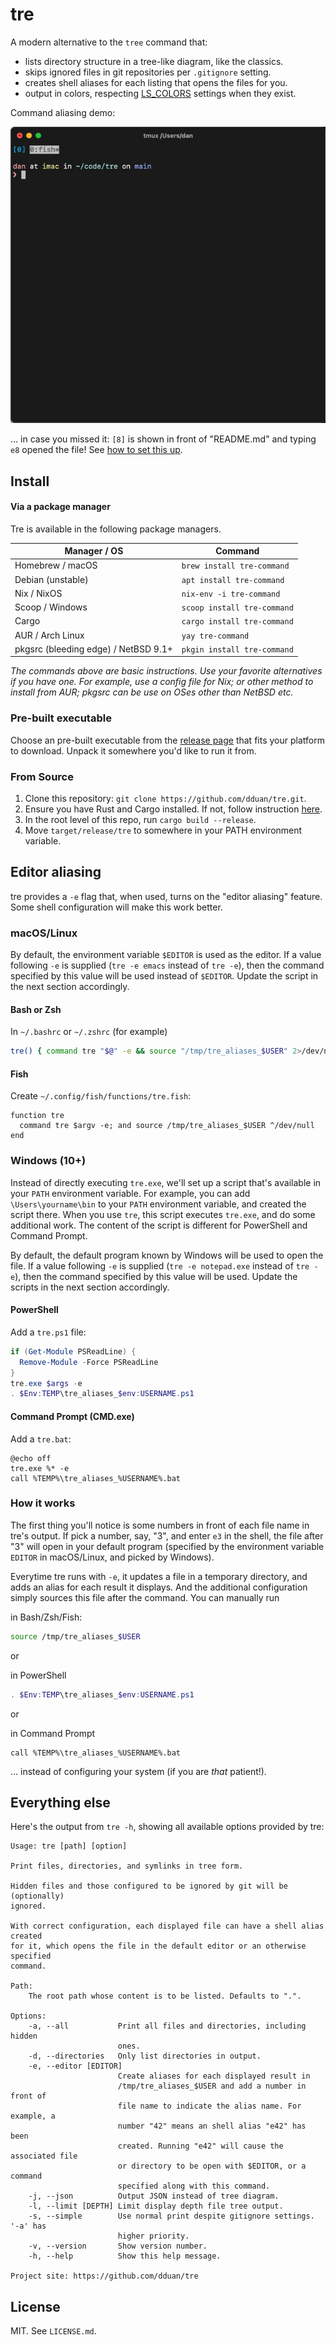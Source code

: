 # tre

A modern alternative to the `tree` command that:

* lists directory structure in a tree-like diagram, like the classics.
* skips ignored files in git repositories per `.gitignore` setting.
* creates shell aliases for each listing that opens the files for you.
* output in colors, respecting [LS_COLORS][] settings when they exist.

Command aliasing demo:

![Aliasing In Action](alias_demo.gif)

… in case you missed it: `[8]` is shown in front of "README.md" and typing `e8`
opened the file! See [how to set this up](#editor-aliasing).

[LS_COLORS]: https://man7.org/linux/man-pages/man5/dir_colors.5.html

## Install

#### Via a package manager

Tre is available in the following package managers.

| Manager / OS                         | Command                      |
| ------------------------------------ | ---------------------------- |
| Homebrew / macOS                     | `brew install tre-command`   |
| Debian (unstable)                    | `apt install tre-command`    |
| Nix / NixOS                          | `nix-env -i tre-command`     |
| Scoop / Windows                      | `scoop install tre-command`  |
| Cargo                                | `cargo install tre-command`  |
| AUR / Arch Linux                     | `yay tre-command`            |
| pkgsrc (bleeding edge) / NetBSD 9.1+ | `pkgin install tre-command`  |

_The commands above are basic instructions. Use your favorite alternatives if
you have one. For example, use a config file for Nix; or other method to install
from AUR; pkgsrc can be use on OSes other than NetBSD etc._

### Pre-built executable

Choose an pre-built executable from the [release page][] that fits your
platform to download. Unpack it somewhere you'd like to run it from.

[release page]: https://github.com/dduan/tre/releases

### From Source

1. Clone this repository: `git clone https://github.com/dduan/tre.git`.
2. Ensure you have Rust and Cargo installed. If not, follow instruction [here](https://rustup.rs).
3. In the root level of this repo, run `cargo build --release`.
4. Move `target/release/tre` to somewhere in your PATH environment variable.

## Editor aliasing

tre provides a `-e` flag that, when used, turns on the "editor aliasing"
feature. Some shell configuration will make this work better.

### macOS/Linux
By default, the environment variable `$EDITOR` is used as the editor. If a
value following `-e` is supplied (`tre -e emacs` instead of `tre -e`), then
the command specified by this value will be used instead of `$EDITOR`. Update
the script in the next section accordingly.

#### Bash or Zsh

In `~/.bashrc` or `~/.zshrc` (for example)

```bash
tre() { command tre "$@" -e && source "/tmp/tre_aliases_$USER" 2>/dev/null; }
```

#### Fish

Create `~/.config/fish/functions/tre.fish`:

```fish
function tre
  command tre $argv -e; and source /tmp/tre_aliases_$USER ^/dev/null
end
```

### Windows (10+)

Instead of directly executing `tre.exe`, we'll set up a script that's
available in your `PATH` environment variable. For example, you can add
`\Users\yourname\bin` to your `PATH` environment variable, and created the
script there. When you use `tre`, this script executes `tre.exe`, and do some
additional work. The content of the script is different for PowerShell and
Command Prompt.

By default, the default program known by Windows will be used to open the
file. If a value following `-e` is supplied (`tre -e notepad.exe` instead of
`tre -e`), then the command specified by this value will be used. Update the
scripts in the next section accordingly.

#### PowerShell

Add a `tre.ps1` file:

```ps1
if (Get-Module PSReadLine) {
  Remove-Module -Force PSReadLine
}
tre.exe $args -e
. $Env:TEMP\tre_aliases_$env:USERNAME.ps1
```

#### Command Prompt (CMD.exe)

Add a `tre.bat`:

```
@echo off
tre.exe %* -e
call %TEMP%\tre_aliases_%USERNAME%.bat
```

### How it works

The first thing you'll notice is some numbers in front of each file name in
tre's output. If pick a number, say, "3", and enter `e3` in the shell, the file
after "3" will open in your default program (specified by the environment
variable `EDITOR` in macOS/Linux, and picked by Windows).

Everytime tre runs with `-e`, it updates a file in a temporary directory, and
adds an alias for each result it displays. And the additional configuration
simply sources this file after the command. You can manually run

in Bash/Zsh/Fish:
```bash
source /tmp/tre_aliases_$USER
```

or

in PowerShell
```ps1
. $Env:TEMP\tre_aliases_$env:USERNAME.ps1
```

or

in Command Prompt

```
call %TEMP%\tre_aliases_%USERNAME%.bat
```

… instead of configuring your system (if you are _that_ patient!).

## Everything else

Here's the output from `tre -h`, showing all available options provided by tre:

```
Usage: tre [path] [option]

Print files, directories, and symlinks in tree form.

Hidden files and those configured to be ignored by git will be (optionally)
ignored.

With correct configuration, each displayed file can have a shell alias created
for it, which opens the file in the default editor or an otherwise specified
command.

Path:
    The root path whose content is to be listed. Defaults to ".".

Options:
    -a, --all           Print all files and directories, including hidden
                        ones.
    -d, --directories   Only list directories in output.
    -e, --editor [EDITOR]
                        Create aliases for each displayed result in
                        /tmp/tre_aliases_$USER and add a number in front of
                        file name to indicate the alias name. For example, a
                        number "42" means an shell alias "e42" has been
                        created. Running "e42" will cause the associated file
                        or directory to be open with $EDITOR, or a command
                        specified along with this command.
    -j, --json          Output JSON instead of tree diagram.
    -l, --limit [DEPTH] Limit display depth file tree output.
    -s, --simple        Use normal print despite gitignore settings. '-a' has
                        higher priority.
    -v, --version       Show version number.
    -h, --help          Show this help message.

Project site: https://github.com/dduan/tre
```

## License

MIT. See `LICENSE.md`.
